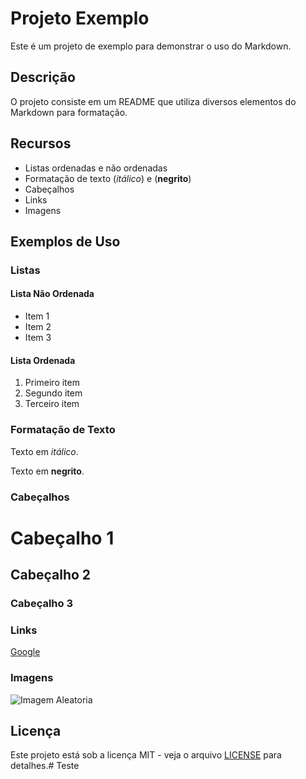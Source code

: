 # Projeto Exemplo

Este é um projeto de exemplo para demonstrar o uso do Markdown.

## Descrição

O projeto consiste em um README que utiliza diversos elementos do Markdown para formatação.

## Recursos

- Listas ordenadas e não ordenadas
- Formatação de texto (*itálico*) e (**negrito**)
- Cabeçalhos
- Links
- Imagens

## Exemplos de Uso

### Listas

#### Lista Não Ordenada
- Item 1
- Item 2
- Item 3

#### Lista Ordenada
1. Primeiro item
2. Segundo item
3. Terceiro item

### Formatação de Texto

Texto em *itálico*.

Texto em **negrito**.

### Cabeçalhos

# Cabeçalho 1
## Cabeçalho 2
### Cabeçalho 3

### Links

[Google](https://www.google.com)

### Imagens

![Imagem Aleatoria](https://encrypted-tbn0.gstatic.com/images?q=tbn:ANd9GcSHJ-BU8XOzz9zpBVs9t46nmEjBUPsmum3jAvLH5NqSgQ&s)

## Licença

Este projeto está sob a licença MIT - veja o arquivo [LICENSE](LICENSE) para detalhes.# Teste
 
